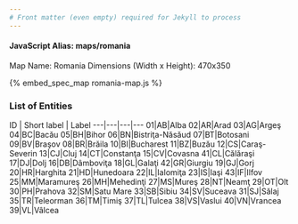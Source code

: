 ```yaml
---
# Front matter (even empty) required for Jekyll to process
---
```


#### JavaScript Alias: maps/romania

Map Name: Romania
Dimensions (Width x Height): 470x350



{% embed_spec_map romania-map.js %}

### List of Entities

ID | Short label | Label
---|---|---|---
01|AB|Alba
02|AR|Arad
03|AG|Argeş
04|BC|Bacău
05|BH|Bihor
06|BN|Bistriţa-Năsăud
07|BT|Botosani
09|BV|Braşov
08|BR|Brăila
10|BI|Bucharest
11|BZ|Buzău
12|CS|Caraş-Severin
13|CJ|Cluj
14|CT|Constanţa
15|CV|Covasna
41|CL|Călăraşi
17|DJ|Dolj
16|DB|Dâmboviţa
18|GL|Galaţi
42|GR|Giurgiu
19|GJ|Gorj
20|HR|Harghita
21|HD|Hunedoara
22|IL|Ialomiţa
23|IS|Iaşi
43|IF|Ilfov
25|MM|Maramureş
26|MH|Mehedinţi
27|MS|Mureş
28|NT|Neamţ
29|OT|Olt
30|PH|Prahova
32|SM|Satu Mare
33|SB|Sibiu
34|SV|Suceava
31|SJ|Sălaj
35|TR|Teleorman
36|TM|Timiş
37|TL|Tulcea
38|VS|Vaslui
40|VN|Vrancea
39|VL|Vâlcea

